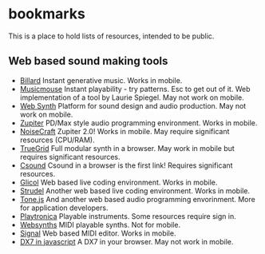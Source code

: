 # bookmarks
This is a place to hold lists of resources, intended to be public.

## Web based sound making tools

* [Billard](https://billard.medusis.com/) Instant generative music. Works in mobile.
* [Musicmouse](https://teropa.info/musicmouse/) Instant playability - try patterns. Esc to get out of it. Web implementation of a tool by Laurie Spiegel. May not work on mobile.
* [Web Synth](https://github.com/Ameobea/web-synth?tab=readme-ov-file) Platform for sound design and audio production. May not work on mobile.
* [Zupiter](https://z.musictools.live/#72) PD/Max style audio programming environment. Works in mobile.
* [NoiseCraft](https://noisecraft.app/557) Zupiter 2.0! Works in mobile. May require significant resources (CPU/RAM).
* [TrueGrid](https://modulargrid.net/e/racks/synth) Full modular synth in a browser. May work in mobile but requires significant resources.
* [Csound](https://csound.com/get-started.html) Csound in a browser is the first link! Requires significant resources.
* [Glicol](https://glicol.org/) Web based live coding environment. Works in mobile.
* [Strudel](https://strudel.cc/) Another web based live coding environment. Works in mobile.
* [Tone.js](https://tonejs.github.io/) And another web based audio programming envorinment. More for application developers.
* [Playtronica](https://synth.playtronica.com/) Playable instruments. Some resources require sign in.
* [Websynths](https://www.websynths.com/) MIDI playable synths. Not for mobile.
* [Signal](https://signal.vercel.app/?lang=en) Web based MIDI editor. Works in mobile.
* [DX7 in javascript](http://mmontag.github.io/dx7-synth-js/) A DX7 in your browser. May not work in mobile.
